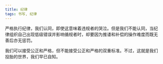```yaml
---
title: 纪律
tags: 书写, 纪律
---
```



严格执行纪律，我们认同，即使这意味着违规者的哭泣。但是我们不能认同，当纪律组织自己出现低级错误并影响循规者时，却要因为推诿和补偿的操作难度而既无善后亦无惩罚。

我们可以接受公正和严格，但不能接受公正和严格的双重标准。不过，这就是我们投胎的世界，我们早已自知。


